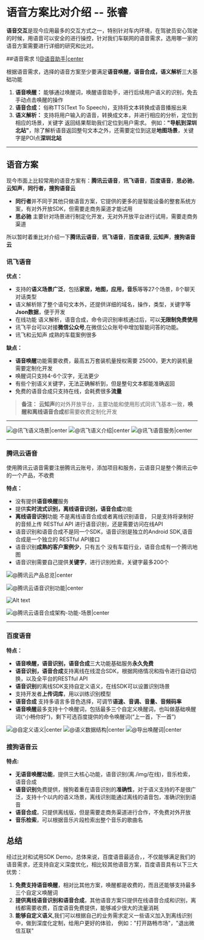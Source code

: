 # 语音方案比对介绍  --  张睿

**语音交互**是现今应用最多的交互方式之一，特别针对车内环境，在驾驶员安心驾驶的时候，用语音可以安全的进行操控，针对我们车联网的语音需求，选用哪一家的语音方案需要进行详细的研究和比对。

##语音需求
![[@语音助手|center](img/语音需求.png)

根据语音需求，选择的语音方案至少要满足**语音唤醒，语音合成，语义解析**三大基础功能
1.  **语音唤醒：**  能够通过唤醒词，唤醒语音助手，进行后续用户语义的识别，免去手动点击唤醒的操作
2.  **语音合成：**  俗称TTS(Text To Speech)，支持将文本转换成语音播报出来
3.  **语义解析：**  支持将用户输入的语音，转换成文本，并进行相应的分析，定位到相应的场景，关键字 返回结果帮助我们定位到用户需求。
例如：**"导航到深圳北站"**，除了解析语音返回整句文本之外，还需要定位到这是**地图场景**，关键字是POI点**深圳北站**


----------

## 语音方案
现今市面上比较常用的语音方案有：**腾讯云语音**，**讯飞语音**，**百度语音**，**思必驰**，**云知声**，**同行者，搜狗语音云**
- **同行者**并不同于其他只做语音方案，它提供的更多的是智能设备的整套系统方案，有对外开放SDK，但需要走商务渠道才能试用
-  **思必驰** 主要针对场景进行制定化开发，无对外开放平台进行试用，需要走商务渠道

所以暂时着重比对介绍一下**腾讯云语音**，**讯飞语音**，**百度语音**, **云知声**，**搜狗语音云**


### 讯飞语音
**优点：**
- 支持的**语义场景广泛**，包括**家居，地图，应用，音乐**等等27个场景，8个聊天对话类型
- 语义解析除了整个语句文本外，还提供详细的域名，操作，类型，关键字等**Json数据**，便于开发
- 在线功能 语义解析，语音合成，命令词识别审核通过后，可以**无限制免费使用**
- 讯飞平台可以对接**微信公众号**,在微信公众账号中增加智能问答的功能。
- 讯飞和云知声 成熟的车载案例很多

**缺点：**
- **语音唤醒**功能需要收费，最高五万套装机量授权需要 25000，更大的装机量需要定制化开发
- 唤醒词只支持4-6个汉字，无法更少
- 有些个别语义关键字，无法正确解析到，但是整句文本都能准确返回
- 免费的语音合成只支持在线，会耗费很多**流量**

> **备注：** **云知声**的对外开放平台，主要功能和使用形式同讯飞基本一致，**唤醒和离线语音合成**都需要收费定制化开发


----------

![@讯飞语义场景|center](img/1495706834139.png)
![@讯飞语义介绍|center](img/1495707036351.png)
![@讯飞语音服务|center](img/1495707798545.png)

----------

### 腾讯云语音
使用腾讯云语音需要注册腾讯云账号，添加项目和服务，云语音只是整个腾讯云中的一个产品，不收费

**特点：**
- 没有提供**语音唤醒**服务
- 提供**实时流式识别，离线语音识别，语音合成**功能 
- **离线语音识别**功能 不是离线语音合成或者离线识别语音， 只是支持将录制好的音频上传 RESTful API 进行语音识别，还是需要访问在线API
- 语音识别和语音合成不是同一个SDK，语音识别是独立的Android SDK,语音合成是一个独立的 RESTful API接口
- 语音识别**成熟的客户案例少**，只有五个 没有车载行业，语音合成有一个腾讯地图
- 语音识别需要自己提供**关键字**，进行识别检索，关键字最多200个

![@腾讯云产品总览|center](img/1495764835352.png)


![@腾讯云语音识别功能|center](img/1495765168424.png)


![Alt text](img/微信截图_20170526102259.png)

![@腾讯云语音合成架构-功能-场景|center](img/1495765358637.png)

--------
### 百度语音
**特点：**
- **语音唤醒，语音识别，语音合成**三大功能基础服务**永久免费**
- **语音识别，语音合成**支持离线在线混合SDK，根据网络情况和指令进行自动切换，以及全平台的RESTful API
- **语音识别**的离线SDK支持自定义语义，在线SDK可以设置识别场景
- 支持开发者**上传词库**，用以训练识别模型
- **语音合成** 支持多语言多音色选择，可调节**语速、音调、音量、音频码率**
- **语音唤醒**最多支持十个唤醒词，包括最多三个自定义唤醒词，也叫做基础唤醒词(“小畅你好”)，剩下可选百度提供的命令唤醒词(“上一首，下一首”)


![@自定义语义|center](img/1495770186591.png)
![@语义数据结构|center](img/1495770163159.png)
![@导出唤醒词|center](img/1495770527165.png)

### 搜狗语音云
**特点:**
- **无语音唤醒功能**，提供三大核心功能，语音识别(离./img/在线)，音乐检索，语音合成
- **语音识别**免费提供，搜狗着重在语音识别的**准确性**，对于语义支持的不是很广泛，支持十个以内的语义场景，离线识别能通过离线的语音包，准确识别到语音
- **语音合成**，只提供离线版，但是需要走商务渠道进行合作，不免费对外开放
- **音乐检索**，可以根据音乐片段检索出整个音乐的歌曲名


## 总结
经过比对和试用SDK Demo，总体来说，百度语音最适合，，不仅能够满足我们的语音需求，还支持自定义深度优化，相比较其他语音方案，百度语音具有以下三大优势： 
1. **免费支持语音唤醒**，相对比其他方案，唤醒都是收费的，而且还能够支持最多三个自定义唤醒词
2. **提供离线语音识别和语音合成**，其他语音方案只提供在线语音合成和识别，离线都需要收费，百度语音免费提供，能够减少很大的流量消耗
3. **能够自定义语义**,我们可以根据自己的业务需求定义一些语义加入到离线识别中，做到深度化定制，给用户更好的体验，
 例如："打开路畅市场"，"退出微信互联"





